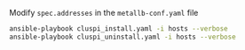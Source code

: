 
Modify `spec.addresses` in the `metallb-conf.yaml` file

```bash
ansible-playbook cluspi_install.yaml -i hosts --verbose
ansible-playbook cluspi_uninstall.yaml -i hosts --verbose
```